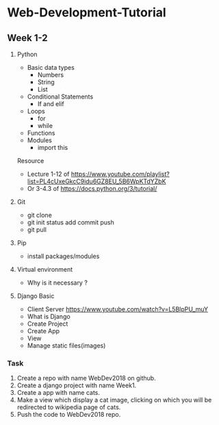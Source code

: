 # Web-Development-Tutorial

## Week 1-2	

1. Python 
    + Basic data types
		+ Numbers
		+ String 
		+ List
    + Conditional Statements
		+ If and elif
    + Loops 
		+ for
		+ while
    + Functions 
    + Modules 
		+ import this


	Resource 
	+ Lecture 1-12 of https://www.youtube.com/playlist?list=PL4cUxeGkcC9idu6GZ8EU_5B6WpKTdYZbK
	+ Or 3-4.3 of https://docs.python.org/3/tutorial/
	
2. Git 
    + git clone
    + git init status add commit push 
    + git pull

3. Pip
    + install packages/modules 

4. Virtual environment
    + Why is it necessary ?

5. Django Basic 
    + Client Server https://www.youtube.com/watch?v=L5BlpPU_muY
    + What is Django 
    + Create Project 
    + Create App
    + View
    + Manage static files(images)



### Task 

1. Create a repo with name WebDev2018 on github.
2. Create a django project with name Week1.
3. Create a app with name cats. 
4. Make a view which display a cat image, clicking on which you will be redirected to wikipedia page of cats.
5. Push the code to WebDev2018 repo.
